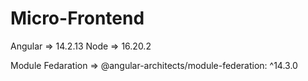 # Micro-Frontend
Angular => 14.2.13
Node => 16.20.2

Module Fedaration => @angular-architects/module-federation: ^14.3.0

